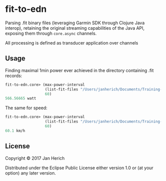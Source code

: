 # fit-to-edn

Parsing .fit binary files (leveraging Garmin SDK through Clojure Java interop), 
retaining the original streaming capabilities of the Java API, exposing them
through `core.async` channels.

All processing is defined as transducer application over channels

## Usage

Finding maximal 1min power ever achieved in the directory containing .fit records:

```clj
fit-to-edn.core> (max-power-interval
                  (list-fit-files "/Users/janherich/Documents/Training-data")
                  60)
566.56665 watt
```

The same for speed:

```clj
fit-to-edn.core> (max-power-interval
                  (list-fit-files "/Users/janherich/Documents/Training-data")
                  60)
60.1 km/h
```

## License

Copyright © 2017 Jan Herich

Distributed under the Eclipse Public License either version 1.0 or (at
your option) any later version.
